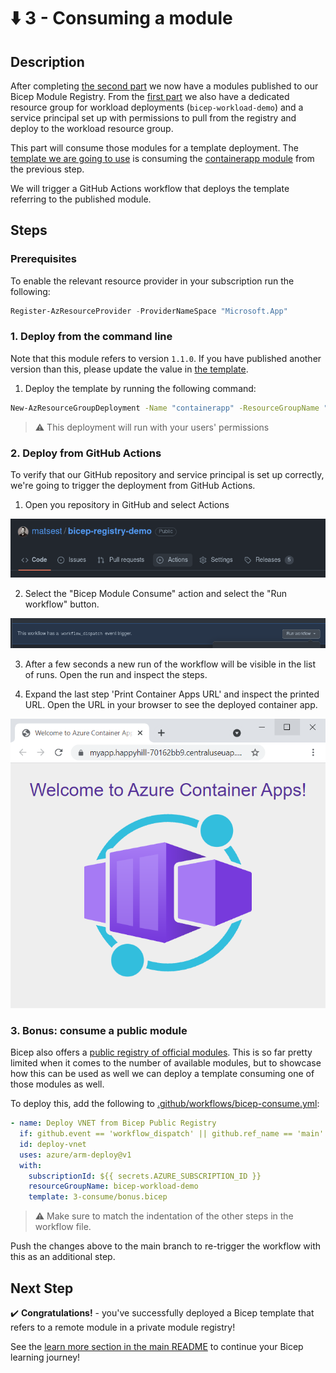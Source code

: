 # :arrow_down: 3 - Consuming a module

## Description

After completing [the second part](../2-publish/README.md) we now have a modules published to our Bicep Module Registry. From the [first part](../1-registry/README.md) we also have a dedicated resource group for workload deployments (`bicep-workload-demo`) and a service principal set up with permissions to pull from the registry and deploy to the workload resource group.

This part will consume those modules for a template deployment. The [template we are going to use](./main.bicep) is consuming the [containerapp module](../2-publish/modules/containerapp/main.bicep) from the previous step.

We will trigger a GitHub Actions workflow that deploys the template referring to the published module.

## Steps

### Prerequisites

To enable the relevant resource provider in your subscription run the following:

```powershell
Register-AzResourceProvider -ProviderNameSpace "Microsoft.App"
```

### 1. Deploy from the command line

Note that this module refers to version `1.1.0`. If you have published another version than this, please update the value in [the template](./main.bicep).

1. Deploy the template by running the following command:

```bash
New-AzResourceGroupDeployment -Name "containerapp" -ResourceGroupName "bicep-workload-demo" -TemplateFile "./3-consume/main.bicep"
```

> :warning: This deployment will run with your users' permissions

### 2. Deploy from GitHub Actions

To verify that our GitHub repository and service principal is set up correctly, we're going to trigger the deployment from GitHub Actions.

1. Open you repository in GitHub and select Actions

![repo actions](../static/3-repo-actions.png)

2. Select the "Bicep Module Consume" action and select the "Run workflow" button.

![run workflow](../static/3-run-workflow.png)

3. After a few seconds a new run of the workflow will be visible in the list of runs. Open the run and inspect the steps.

4. Expand the last step 'Print Container Apps URL' and inspect the printed URL. Open the URL in your browser to see the deployed container app.

![aca](../static/3-aca-quickstart.png)

### 3. Bonus: consume a public module

Bicep also offers a [public registry of official modules](https://github.com/Azure/bicep-registry-modules). This is so far pretty limited when it comes to the number of available modules, but to showcase how this can be used as well we can deploy a template consuming one of those modules as well.

To deploy this, add the following to [.github/workflows/bicep-consume.yml](../.github/workflows/bicep-consume.yml):

```yaml
- name: Deploy VNET from Bicep Public Registry
  if: github.event == 'workflow_dispatch' || github.ref_name == 'main'
  id: deploy-vnet
  uses: azure/arm-deploy@v1
  with:
    subscriptionId: ${{ secrets.AZURE_SUBSCRIPTION_ID }}
    resourceGroupName: bicep-workload-demo
    template: 3-consume/bonus.bicep
```

> :warning: Make sure to match the indentation of the other steps in the workflow file.

Push the changes above to the main branch to re-trigger the workflow with this as an additional step.

## Next Step

:heavy_check_mark: **Congratulations!** - you've successfully deployed a Bicep template that refers to a remote module in a private module registry!

See the [learn more section in the main README](../README.md#learn-more) to continue your Bicep learning journey!
